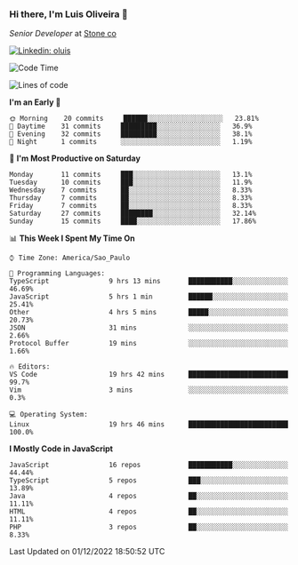 ### Hi there, I'm Luis Oliveira 👋
*Senior Developer* at [Stone co](https://www.stone.com.br)  

[![Linkedin: oluis](https://img.shields.io/badge/-ooluis-blue?style=flat-square&logo=Linkedin&logoColor=white&link=https://www.linkedin.com/in/ooluis)](https://www.linkedin.com/in/ooluis/)

<!--START_SECTION:waka-->
![Code Time](http://img.shields.io/badge/Code%20Time-2%2C630%20hrs%204%20mins-blue)

![Lines of code](https://img.shields.io/badge/From%20Hello%20World%20I%27ve%20Written-240%20Thousand%20lines%20of%20code-blue)

**I'm an Early 🐤** 

```text
🌞 Morning    20 commits     ██████░░░░░░░░░░░░░░░░░░░   23.81% 
🌆 Daytime    31 commits     █████████░░░░░░░░░░░░░░░░   36.9% 
🌃 Evening    32 commits     █████████░░░░░░░░░░░░░░░░   38.1% 
🌙 Night      1 commits      ░░░░░░░░░░░░░░░░░░░░░░░░░   1.19%

```
📅 **I'm Most Productive on Saturday** 

```text
Monday       11 commits     ███░░░░░░░░░░░░░░░░░░░░░░   13.1% 
Tuesday      10 commits     ███░░░░░░░░░░░░░░░░░░░░░░   11.9% 
Wednesday    7 commits      ██░░░░░░░░░░░░░░░░░░░░░░░   8.33% 
Thursday     7 commits      ██░░░░░░░░░░░░░░░░░░░░░░░   8.33% 
Friday       7 commits      ██░░░░░░░░░░░░░░░░░░░░░░░   8.33% 
Saturday     27 commits     ████████░░░░░░░░░░░░░░░░░   32.14% 
Sunday       15 commits     ████░░░░░░░░░░░░░░░░░░░░░   17.86%

```


📊 **This Week I Spent My Time On** 

```text
⌚︎ Time Zone: America/Sao_Paulo

💬 Programming Languages: 
TypeScript               9 hrs 13 mins       ███████████░░░░░░░░░░░░░░   46.69% 
JavaScript               5 hrs 1 min         ██████░░░░░░░░░░░░░░░░░░░   25.41% 
Other                    4 hrs 5 mins        █████░░░░░░░░░░░░░░░░░░░░   20.73% 
JSON                     31 mins             ░░░░░░░░░░░░░░░░░░░░░░░░░   2.66% 
Protocol Buffer          19 mins             ░░░░░░░░░░░░░░░░░░░░░░░░░   1.66%

🔥 Editors: 
VS Code                  19 hrs 42 mins      █████████████████████████   99.7% 
Vim                      3 mins              ░░░░░░░░░░░░░░░░░░░░░░░░░   0.3%

💻 Operating System: 
Linux                    19 hrs 46 mins      █████████████████████████   100.0%

```

**I Mostly Code in JavaScript** 

```text
JavaScript               16 repos            ███████████░░░░░░░░░░░░░░   44.44% 
TypeScript               5 repos             ███░░░░░░░░░░░░░░░░░░░░░░   13.89% 
Java                     4 repos             ██░░░░░░░░░░░░░░░░░░░░░░░   11.11% 
HTML                     4 repos             ██░░░░░░░░░░░░░░░░░░░░░░░   11.11% 
PHP                      3 repos             ██░░░░░░░░░░░░░░░░░░░░░░░   8.33%

```



 Last Updated on 01/12/2022 18:50:52 UTC
<!--END_SECTION:waka-->
